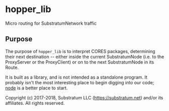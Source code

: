 # hopper_lib
Micro routing for SubstratumNetwork traffic

## Purpose
The purpose of `hopper_lib` is to interpret CORES packages, determining their next destination --
either inside the current SubstratumNode (i.e. to the ProxyServer or the ProxyClient)
or on to the next SubstratumNode in its Route.

It is built as a library, and is not intended as a standalone program.
It probably isn't the most interesting place to begin digging into our code;
[node](https://github.com/SubstratumNetwork/substratum_node_plex/tree/master/node)
is a better place to start.


Copyright (c) 2017-2018, Substratum LLC (https://substratum.net) and/or its affiliates. All rights reserved.

